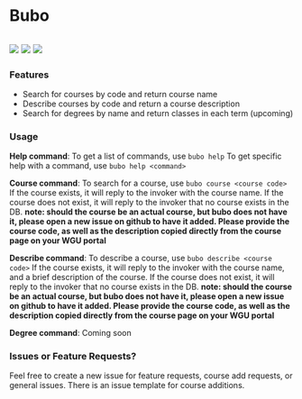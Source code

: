 ﻿# Bubo
 ![](https://img.shields.io/github/issues/Huusky/bubo?style=flat-square)
 ![](https://img.shields.io/github/issues-pr/Huusky/bubo?style=flat-square)
 ![](https://img.shields.io/github/issues-closed/Huusky/bubo?style=flat-square)
---
### Features

- Search for courses by code and return course name
- Describe courses by code and return a course description
- Search for degrees by name and return classes in each term (upcoming)

### Usage

**Help command**:
To get a list of commands, use `bubo help` 
To get specific help with a command, use `bubo help <command>`

**Course command**:
To search for a course, use `bubo course <course code>`
If the course exists, it will reply to the invoker with the course name.
If the course does not exist, it will reply to the invoker that no course exists in the DB.
**note: should the course be an actual course, but bubo does not have it, please open a new issue on github to have it added. Please provide the course code, as well as the description copied directly from the course page on your WGU portal**

**Describe command**:
To describe a course, use `bubo describe <course code>`
If the course exists, it will reply to the invoker with the course name, and a brief description of the course.
If the course does not exist, it will reply to the invoker that no course exists in the DB.
**note: should the course be an actual course, but bubo does not have it, please open a new issue on github to have it added. Please provide the course code, as well as the description copied directly from the course page on your WGU portal**

**Degree command**:
Coming soon

### Issues or Feature Requests?

Feel free to create a new issue for feature requests, course add requests, or general issues. There is an issue template for course additions.
